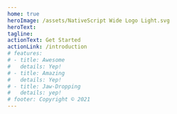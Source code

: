 ```yaml
---
home: true
heroImage: /assets/NativeScript Wide Logo Light.svg 
heroText: 
tagline:
actionText: Get Started
actionLink: /introduction
# features:
# - title: Awesome
#   details: Yep!
# - title: Amazing
#   details: Yep!
# - title: Jaw-Dropping
#   details: yep!
# footer: Copyright © 2021
---
```

